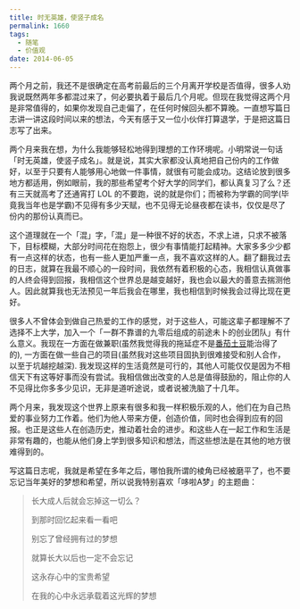 ```yaml
---
title: 时无英雄，使竖子成名
permalink: 1660
tags:
  - 随笔
  - 价值观
date: 2014-06-05
---
```


两个月之前，我还不是很确定在高考前最后的三个月离开学校是否值得，很多人劝我说既然两年多都混过来了，何必要执着于最后几个月呢。但现在我觉得这两个月是非常值得的，如果你发现自己走偏了，在任何时候回头都不算晚。一直想写篇日志讲一讲这段时间以来的想法，今天有感于又一位小伙伴打算退学，于是把这篇日志写了出来。

两个月来我在想，为什么我能够轻松地得到理想的工作环境呢。小明常说一句话「时无英雄，使竖子成名」。就是说，其实大家都没认真地把自己份内的工作做好，以至于只要有人能够用心地做一件事情，就很有可能会成功。这结论放到很多地方都适用，例如眼前，我的那些希望考个好大学的同学们，都认真复习了么？还有三天就高考了还通宵打 LOL 的不要跑，说的就是你们；而被称为学霸的同学(毕竟我当年也是学霸)不见得有多少天赋，也不见得无论昼夜都在读书，仅仅是尽了份内的那份认真而已。

这个道理就在一个「混」字，「混」是一种很不好的状态，不求上进，只求不被落下，目标模糊，大部分时间花在抱怨上，很少有事情能打起精神。大家多多少少都有一点这样的状态，也有一些人更加严重一点，我不喜欢这样的人。翻了翻我过去的日志，就算在我最不顺心的一段时间，我依然有着积极的心态，我相信认真做事的人终会得到回报，我相信这个世界总是越变越好，我也会以最大的善意去揣测他人。因此就算我也无法预见一年后我会在哪里，我也相信到时候我会过得比现在更好。

很多人不曾体会到做自己热爱的工作的感觉，对于这些人，可能这辈子都理解不了选择不上大学，加入一个「一群不靠谱的九零后组成的前途未卜的创业团队」有什么意义。我现在一方面在做兼职(虽然我觉得我的拖延症不是[番茄土豆](https://pomotodo.com)能治得了的), 一方面在做一些自己的项目(虽然我对这些项目固执到很难接受和别人合作，以至于坑越挖越深). 我发现这样的生活竟然是可行的，其他人可能仅仅是因为不相信天下有这等好事而没有尝试。我相信做出改变的人总是值得鼓励的，阻止你的人不见得比你多多少见识，无非是道听途说，或者说被洗脑了十几年。

两个月来，我发现这个世界上原来有很多和我一样积极乐观的人，他们在为自己热爱的事业努力工作着。他们为他人带来方便，创造价值，同时也会得到应有的回报。也正是这些人在创造历史，推动着社会的进步。和这些人在一起工作和生活是非常有趣的，也能从他们身上学到很多知识和想法，而这些想法是在其他的地方很难得到的。

写这篇日志呢，我就是希望在多年之后，哪怕我所谓的棱角已经被磨平了，也不要忘记当年美好的梦想和希望，所以说我特别喜欢「哆啦A梦」的主题曲：

> 长大成人后就会忘掉这一切么？
>
>   到那时回忆起来看一看吧
>
>   别忘了曾经拥有过的梦想
>
> 就算长大以后也一定不会忘记
>
>   这永存心中的宝贵希望
>
>   在我的心中永远承载着这光辉的梦想
